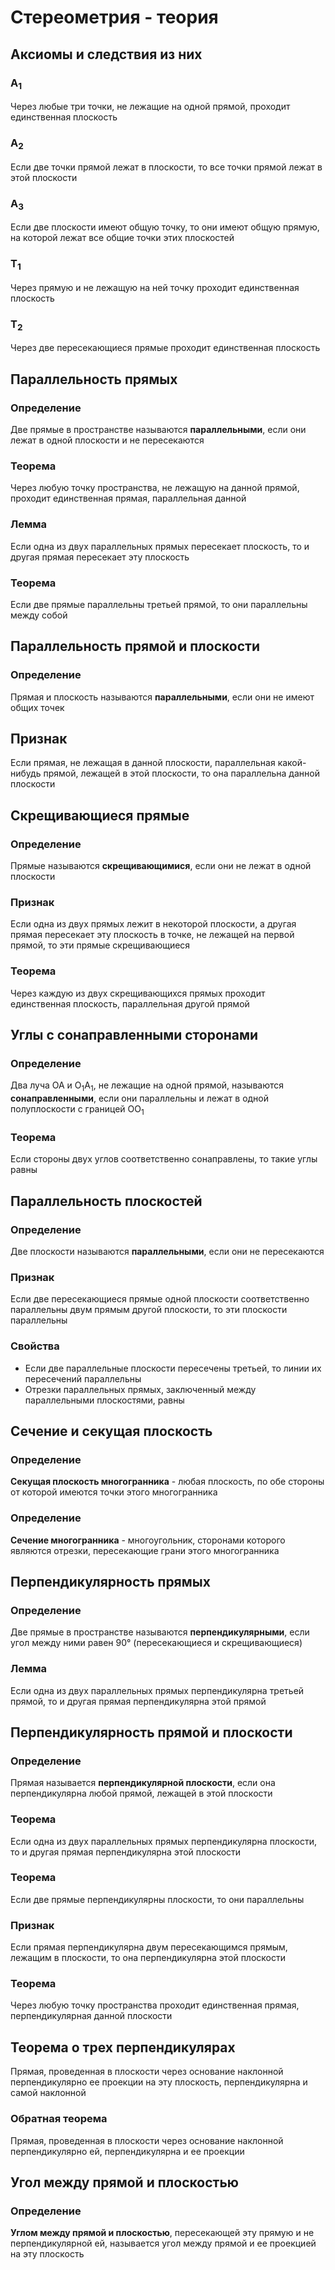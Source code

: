 # Стереометрия - теория
## Аксиомы и следствия из них
### А<sub>1</sub>
Через любые три точки, не лежащие на одной прямой, проходит единственная плоскость
### А<sub>2</sub>
Если две точки прямой лежат в плоскости, то все точки прямой лежат в этой плоскости
### А<sub>3</sub>
Если две плоскости имеют общую точку, то они имеют общую прямую, на которой лежат все общие точки этих плоскостей
### Т<sub>1</sub>
Через прямую и не лежащую на ней точку проходит единственная плоскость
### Т<sub>2</sub>
Через две пересекающиеся прямые проходит единственная плоскость

## Параллельность прямых
### Определение
Две прямые в пространстве называются **параллельными**, если они лежат в одной плоскости и не пересекаются
### Теорема
Через любую точку пространства, не лежащую на данной прямой, проходит единственная прямая, параллельная данной
### Лемма
Если одна из двух параллельных прямых пересекает плоскость, то и другая прямая пересекает эту плоскость
### Теорема
Если две прямые параллельны третьей прямой, то они параллельны между собой

## Параллельность прямой и плоскости
### Определение
Прямая и плоскость называются **параллельными**, если они не имеют общих точек
## Признак
Если прямая, не лежащая в данной плоскости, параллельная какой-нибудь прямой, лежащей в этой плоскости, то она параллельна данной плоскости

## Скрещивающиеся прямые
### Определение
Прямые называются **скрещивающимися**, если они не лежат в одной плоскости
### Признак
Если одна из двух прямых лежит в некоторой плоскости, а другая прямая пересекает эту плоскость в точке, не лежащей на первой прямой, то эти прямые скрещивающиеся
### Теорема
Через каждую из двух скрещивающихся прямых проходит единственная плоскость, параллельная другой прямой

## Углы с сонаправленными сторонами
### Определение
Два луча OA и O<sub>1</sub>A<sub>1</sub>, не лежащие на одной прямой, называются **сонаправленными**, если они параллельны и лежат в одной полуплоскости с границей OO<sub>1</sub>
### Теорема
Если стороны двух углов соответственно сонаправлены, то такие углы равны

## Параллельность плоскостей
### Определение
Две плоскости называются **параллельными**, если они не пересекаются
### Признак
Если две пересекающиеся прямые одной плоскости соответственно параллельны двум прямым другой плоскости, то эти плоскости параллельны
### Свойства
- Если две параллельные плоскости пересечены третьей, то линии их пересечений параллельны
- Отрезки параллельных прямых, заключенный между параллельными плоскостями, равны

## Сечение и секущая плоскость
### Определение
**Секущая плоскость многогранника** - любая плоскость, по обе стороны от которой имеются точки этого многогранника
### Определение
**Сечение многогранника** - многоугольник, сторонами которого являются отрезки, пересекающие грани этого многогранника

## Перпендикулярность прямых
### Определение
Две прямые в пространстве называются **перпендикулярными**, если угол между ними равен 90° (пересекающиеся и скрещивающиеся)
### Лемма
Если одна из двух параллельных прямых перпендикулярна третьей прямой, то и другая прямая перпендикулярна этой прямой

## Перпендикулярность прямой и плоскости
### Определение
Прямая называется **перпендикулярной плоскости**, если она перпендикулярна любой прямой, лежащей в этой плоскости
### Теорема
Если одна из двух параллельных прямых перпендикулярна плоскости, то и другая прямая перпендикулярна этой плоскости
### Теорема
Если две прямые перпендикулярны плоскости, то они параллельны
### Признак
Если прямая перпендикулярна двум пересекающимся прямым, лежащим в плоскости, то она перпендикулярна этой плоскости
### Теорема
Через любую точку пространства проходит единственная прямая, перпендикулярная данной плоскости

## Теорема о трех перпендикулярах
Прямая, проведенная в плоскости через основание наклонной перпендикулярно ее проекции на эту плоскость, перпендикулярна и самой наклонной
### Обратная теорема
Прямая, проведенная в плоскости через основание наклонной перпендикулярно ей, перпендикулярна и ее проекции

## Угол между прямой и плоскостью
### Определение
**Углом между прямой и плоскостью**, пересекающей эту прямую и не перпендикулярной ей, называется угол между прямой и ее проекцией на эту плоскость
